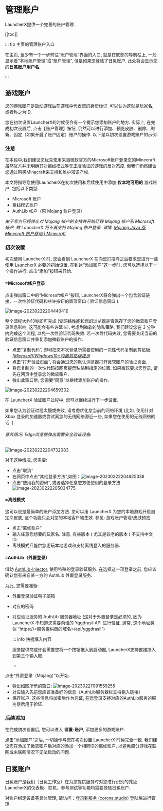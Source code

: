 # 管理账户

LauncherX提供一个完善的账户管理. 

[[toc]]

::: tip 主页的管理账户入口

在主页, 至少有一个一步前往“账户管理”界面的入口, 就是在底部的导航栏上, 一般显示着“本地账户管理”或“账户管理”, 但是如果您登陆了日冕账户, 此处将会显示您的**日冕账户用户名**. 

:::

## 游戏账户

您的游戏账户是启动游戏后在游戏中代表您的身份标识. 可以认为这就是玩家名, 或者称之为ID. 

您在初次设置LauncherX的时候便会有一个提示您添加账户的地方. 实际上, 在完成初次设置后, 点击【账户管理】按钮, 仍然可以进行添加、预览皮肤、删除、刷新、固定（如果开启了账户固定）账户的操作. 以下是以初次设置游戏账户的示例. 

### 注意

在本段中,我们建议您优先使用来自微软官方的Microsoft帐户登录您的Minecraft. 虽然官方并未明确其对离线模式等无正版验证的游戏的反对态度, 但我们仍然建议您通过购买Minecraft来支持和维护知识产权.

本文将指导您使用LauncherX在初次使用和后续使用中添加 **仅本地可用的** 游戏账户, 包括以下类型:

- Microsoft 账户
- 离线模式账户
- AuthLib 帐户（原 Mojang 账户登录）

*由于官方已经停止对 Mojang 帐户的支持并开始迁移 Mojang 帐户到 Microsoft 帐户, 故 LauncherX 将不再支持 Mojang 帐户登录. 详情: [Mojang Java 版 Minecraft 帐户移动 | Minecraft](https://www.minecraft.net/zh-hans/mojang-account-move)*

### 初次设置

初次使用 LauncherX 时, 您会看到 LauncherX 在向您打招呼之后要求您进行一些使用 LauncherX 必要的初始设置. 在到达“添加账户”这一步时, 您可以选择以下一个操作进行. 点击“添加”按钮来开始.

#### =Microsoft帐户登录

点击弹出窗口中的“Microsoft帐户”按钮, LauncherX将会弹出一个包含验证链接、一次性验证代码和些许按钮的置顶窗口 ( 验证信息窗口 ).

![image-20230222204440416](/img/lxguide/addGameAccount/image-20230222204440416.png)

整个流程大约10秒即可完成 (受网络性能和您的浏览器是否保存了您的微软账户登录信息影响, 这可能会有些许延长). 
考虑到微软的隐私策略, 我们建议您在 3 分钟内完成这个流程, 以免一次性验证代码失效. 若一次性代码失效, 您需要关闭当前的验证信息窗口并重复添加微软账户的操作.

- 点击“复制代码”, 即可把您本次登录所需要使用的一次性代码复制到剪贴板. *[[Microsoft]Windows10+内置剪贴板提示](https://support.microsoft.com/zh-cn/windows/%E5%89%AA%E8%B4%B4%E6%9D%BFwindows-c436501e-985d-1c8d-97ea-fe46ddf338c6)*
- 点击“打开验证页面”, 将会通过您的默认浏览器打开微软账户的验证页面.
- 将您复制的一次性代码按网页提示粘贴到指定的位置. 如果微软要求您登录, 请先在网页中登录您的微软账户.
- 弹出此窗口后, 您需要“同意”以继续添加账户的操作.

![image-20230222204659302](/img/lxguide/addGameAccount/image-20230222204659302.png)

在 LauncherX 验证账户过程中, 您可以继续进行下一步设置. 

如果您认为验证过程太慢或失败, 请考虑优化您当前的网络环境 (比如, 使用针对 Xbox 登录的加速器或尝试离您的无线网络源近一些, 如果您在使用的无线网络的话. ) 

###### 意外情况: Edge浏览器弹出需要安全验证设备:

![image-20230222204732083](/img/lxguide/addGameAccount/image-20230222204732083.png)

对于这种情况, 您需要:

  - 点击“取消”
  - 在网页中点击“其他登录方法”,如图：![image-20230222204925338](/img/lxguide/addGameAccount/image-20230222204925338.png)
  - 点击“使用我的密码”, 或者选择任意您方便使用的登录方法 ![image-20230222205034775](/img/lxguide/addGameAccount/image-20230222205034775.png)

#### =离线模式

这可以说是最简单的账户添加方法. 您可以用 LauncherX 为您的本地游戏开启自定义皮肤, 这个功能只会对您的本地客户端生效.  参见: 游戏账户管理/皮肤预览

- 点击“离线账户”
- 输入任意您想要的玩家名. 注意, 有些版本 ( 尤其是较老的版本 ) 不支持中文 ID. 
- 离线模式只能供您游玩本地游戏和支持离线登入的服务器. 

#### =AuthLib（外置登录）

借助 [AuthLib-Injector](https://github.com/yushijinhun/authlib-injector), 使用特殊的登录验证服务. 在选择这一项登录之前, 您应该确认您有来自某一方的 AuthLib 外置登录服务. 

为此, 您需要准备:

- 外置登录验证电子邮箱

- 对应的密码

- 对应验证服务的 AuthLib 服务器地址 (这对于外置登录是必须的, 因为 LauncherX 不知道您需要向谁的 Yggdrasil API 进行验证. 通常, 这个地址类似 “https://<服务提供商的域名>/api/yggdrasil”)     

  ::: info 快捷填入内容

  服务提供商或许会需要您将一个按钮拖入到启动器, LauncherX支持直接拖入到第三个输入框.  

  :::

点击“外置登录（Mojang）”以开始. 

- 弹出如图所示的窗口:   ![image-20230227091559255](/img/lxguide/addGameAccount/image-20230227091559255.png)
- 对应输入先前您应该准备好的信息（AuthLib服务器栏支持拖入链接）
- 保存账户. 这些信息将加密后作为凭证, 在您登录支持对应的AuthLib服务的服务器后用于验证. 

### 后续添加

在完成初次设置后, 您可以进入 **设置-账户**, 添加更多的游戏账户. 

点击“添加账户”之后, 一切操作与您在初次设置 LauncherX 时候完全一致. 我们建议您在添加了微软账户后对应的添加一个相同ID的离线账户, 以避免部分游戏在联网或未联网情况下无法启动的问题. 

## 日冕账户

日冕账户是我们（日冕工作室）在为您提供服务时对您进行识别的凭证. LauncherX的仪表板、联机、参与测试等功能均需要登陆日冕账户. 

对账户绑定设备等具体管理, 请访问：[登录到服务 (corona.studio)](https://corona.studio/auth/login) 登陆后进行管理. 